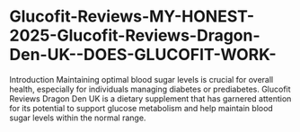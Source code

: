 # Glucofit-Reviews-MY-HONEST-2025-Glucofit-Reviews-Dragon-Den-UK--DOES-GLUCOFIT-WORK-
Introduction Maintaining optimal blood sugar levels is crucial for overall health, especially for individuals managing diabetes or prediabetes. Glucofit Reviews Dragon Den UK is a dietary supplement that has garnered attention for its potential to support glucose metabolism and help maintain blood sugar levels within the normal range. 
